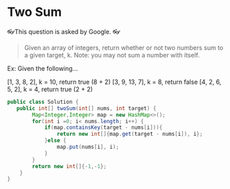 # Two Sum

👓This question is asked by Google. 👓

> Given an array of integers, return whether or not two numbers sum to a given target, k.
Note: you may not sum a number with itself.

Ex: Given the following...

[1, 3, 8, 2], k = 10, return true (8 + 2)
[3, 9, 13, 7], k = 8, return false
[4, 2, 6, 5, 2], k = 4, return true (2 + 2)


```java
public class Solution {
   public int[] twoSum(int[] nums, int target) {
        Map<Integer,Integer> map = new HashMap<>();
        for(int i =0; i< nums.length; i++) {
            if(map.containsKey(target - nums[i])){
                return new int[]{map.get(target - nums[i]), i};
            }else {
                map.put(nums[i], i);
            }
        }
        return new int[]{-1,-1};
    }
}
```

